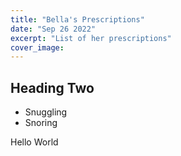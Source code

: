 ```yaml
---
title: "Bella's Prescriptions"
date: "Sep 26 2022"
excerpt: "List of her prescriptions"
cover_image:
---
```


## Heading Two

- Snuggling
- Snoring

Hello World
